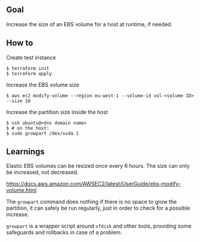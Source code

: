 ## Goal

Increase the size of an EBS volume for a host at runtime, if needed.

## How to

Create test instance

    $ terraform init
    $ terraform apply
    
Increase the EBS volume size

    $ aws ec2 modify-volume --region eu-west-1 --volume-id vol-<volume ID> --size 10
    
Increase the partition size inside the host

    $ ssh ubuntu@<dns domain name>
    $ # on the host:
    $ sudo growpart /dev/xvda 1

## Learnings

Elastic EBS volumes can be resized once every 6 hours.
The size can only be increased, not decreased.

https://docs.aws.amazon.com/AWSEC2/latest/UserGuide/ebs-modify-volume.html

The `growpart` command does nothing if there is no space to grow the partition,
it can safely be run regularly, just in order to check for a possible
increase.

`growpart` is a wrapper script around `sfdisk` and other tools, providing
some safeguards and rollbacks in case of a problem.